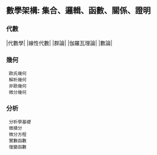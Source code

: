 ## 數學架構: 集合、邏輯、函數、關係、證明
### 代數
|代數學|
|線性代數|
|群論|
|伽羅瓦理論|
|數論|
### 幾何
```
 歐氏幾何
 解析幾何
 非歐幾何
 微分幾何
```
### 分析
```
 分析學基礎
 微積分
 微分方程
 實數函數
 復變函數
```
